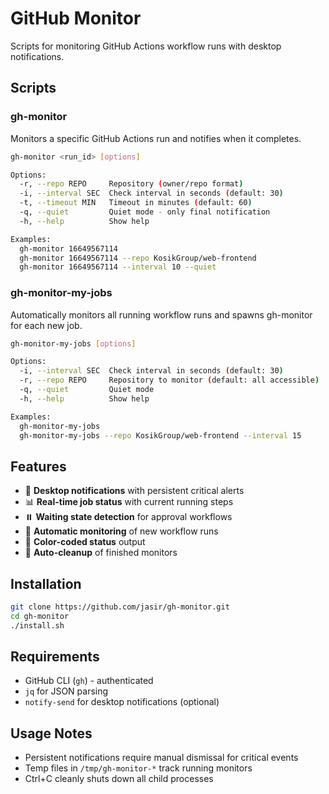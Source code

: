 # GitHub Monitor

Scripts for monitoring GitHub Actions workflow runs with desktop notifications.

## Scripts

### gh-monitor
Monitors a specific GitHub Actions run and notifies when it completes.

```bash
gh-monitor <run_id> [options]

Options:
  -r, --repo REPO     Repository (owner/repo format)
  -i, --interval SEC  Check interval in seconds (default: 30)
  -t, --timeout MIN   Timeout in minutes (default: 60)
  -q, --quiet         Quiet mode - only final notification
  -h, --help          Show help

Examples:
  gh-monitor 16649567114
  gh-monitor 16649567114 --repo KosikGroup/web-frontend
  gh-monitor 16649567114 --interval 10 --quiet
```

### gh-monitor-my-jobs
Automatically monitors all running workflow runs and spawns gh-monitor for each new job.

```bash
gh-monitor-my-jobs [options]

Options:
  -i, --interval SEC  Check interval in seconds (default: 30)
  -r, --repo REPO     Repository to monitor (default: all accessible)
  -q, --quiet         Quiet mode
  -h, --help          Show help

Examples:
  gh-monitor-my-jobs
  gh-monitor-my-jobs --repo KosikGroup/web-frontend --interval 15
```

## Features

- 🔔 **Desktop notifications** with persistent critical alerts
- 📊 **Real-time job status** with current running steps
- ⏸️ **Waiting state detection** for approval workflows
- 🎯 **Automatic monitoring** of new workflow runs
- 🚦 **Color-coded status** output
- 🔄 **Auto-cleanup** of finished monitors

## Installation

```bash
git clone https://github.com/jasir/gh-monitor.git
cd gh-monitor
./install.sh
```

## Requirements

- GitHub CLI (`gh`) - authenticated
- `jq` for JSON parsing
- `notify-send` for desktop notifications (optional)

## Usage Notes

- Persistent notifications require manual dismissal for critical events
- Temp files in `/tmp/gh-monitor-*` track running monitors
- Ctrl+C cleanly shuts down all child processes